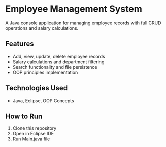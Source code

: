# Employee Management System

A Java console application for managing employee records with full CRUD operations and salary calculations.

## Features
- Add, view, update, delete employee records
- Salary calculations and department filtering
- Search functionality and file persistence
- OOP principles implementation

## Technologies Used
- Java, Eclipse, OOP Concepts

## How to Run
1. Clone this repository
2. Open in Eclipse IDE
3. Run Main.java file
